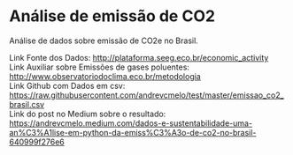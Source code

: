 # Análise de emissão de CO2

Análise de dados sobre emissão de CO2e no Brasil.

Link Fonte dos Dados: http://plataforma.seeg.eco.br/economic_activity \
Link Auxiliar sobre Emissões de gases poluentes: http://www.observatoriodoclima.eco.br/metodologia \
Link Github com Dados em csv: https://raw.githubusercontent.com/andrevcmelo/test/master/emissao_co2_brasil.csv \
Link do post no Medium sobre o resultado: https://andrevcmelo.medium.com/dados-e-sustentabilidade-uma-an%C3%A1lise-em-python-da-emiss%C3%A3o-de-co2-no-brasil-640999f276e6
